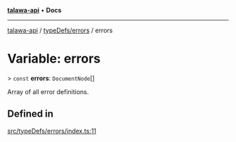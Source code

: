 [**talawa-api**](../../../README.md) • **Docs**

***

[talawa-api](../../../modules.md) / [typeDefs/errors](../README.md) / errors

# Variable: errors

\> `const` **errors**: `DocumentNode`[]

Array of all error definitions.

## Defined in

[src/typeDefs/errors/index.ts:11](https://github.com/PalisadoesFoundation/talawa-api/blob/c952c7a3bfd4b8b910fbae10313f5402ade5a9d4/src/typeDefs/errors/index.ts#L11)
